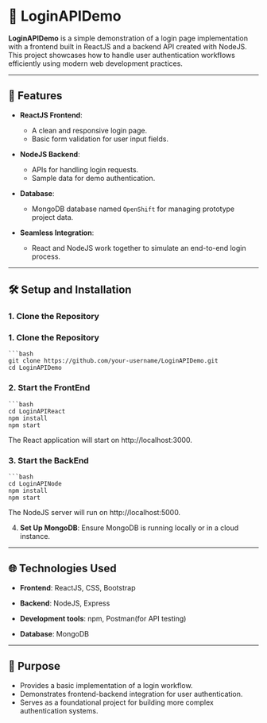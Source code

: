 # 🔐 LoginAPIDemo

**LoginAPIDemo** is a simple demonstration of a login page implementation with a frontend built in ReactJS and a backend API created with NodeJS. This project showcases how to handle user authentication workflows efficiently using modern web development practices.

---

## 🚀 Features

- **ReactJS Frontend**:  
  - A clean and responsive login page.  
  - Basic form validation for user input fields.  

- **NodeJS Backend**:  
  - APIs for handling login requests.  
  - Sample data for demo authentication. 

- **Database**:
  - MongoDB database named `OpenShift` for managing prototype project data.  

- **Seamless Integration**:  
  - React and NodeJS work together to simulate an end-to-end login process.

---

## 🛠️ Setup and Installation

### 1. Clone the Repository


### 1. Clone the Repository
	```bash
	git clone https://github.com/your-username/LoginAPIDemo.git
	cd LoginAPIDemo

### 2. Start the FrontEnd
	```bash
	cd LoginAPIReact
	npm install
	npm start

The React application will start on http://localhost:3000.

### 3. Start the BackEnd
	```bash
	cd LoginAPINode
	npm install
	npm start

The NodeJS server will run on http://localhost:5000.

4. **Set Up MongoDB**: Ensure MongoDB is running locally or in a cloud instance.  

---

## 🌐 Technologies Used

- **Frontend**:  ReactJS, CSS, Bootstrap  

- **Backend**:  NodeJS, Express

- **Development tools**: npm, Postman(for API testing)

- **Database**: MongoDB

---

## 📌 Purpose

- Provides a basic implementation of a login workflow.
- Demonstrates frontend-backend integration for user authentication.
- Serves as a foundational project for building more complex authentication systems.

